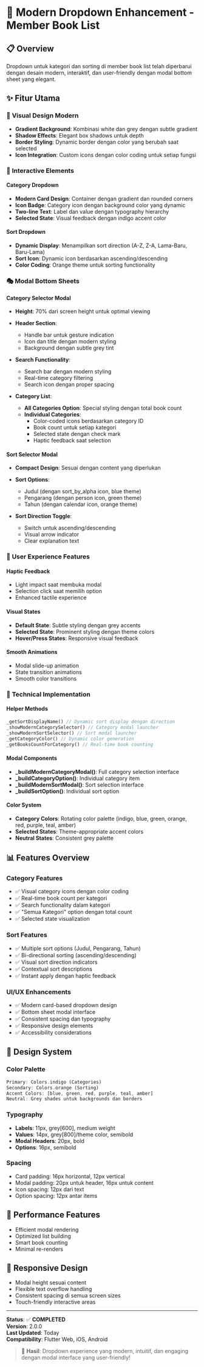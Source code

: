 # 🔽 Modern Dropdown Enhancement - Member Book List

## 📋 Overview
Dropdown untuk kategori dan sorting di member book list telah diperbarui dengan desain modern, interaktif, dan user-friendly dengan modal bottom sheet yang elegant.

## ✨ Fitur Utama

### 🎨 **Visual Design Modern**
- **Gradient Background**: Kombinasi white dan grey dengan subtle gradient
- **Shadow Effects**: Elegant box shadows untuk depth
- **Border Styling**: Dynamic border dengan color yang berubah saat selected
- **Icon Integration**: Custom icons dengan color coding untuk setiap fungsi

### 📱 **Interactive Elements**

#### **Category Dropdown**
- **Modern Card Design**: Container dengan gradient dan rounded corners
- **Icon Badge**: Category icon dengan background color yang dynamic
- **Two-line Text**: Label dan value dengan typography hierarchy
- **Selected State**: Visual feedback dengan indigo accent color

#### **Sort Dropdown**
- **Dynamic Display**: Menampilkan sort direction (A-Z, Z-A, Lama-Baru, Baru-Lama)
- **Sort Icon**: Dynamic icon berdasarkan ascending/descending
- **Color Coding**: Orange theme untuk sorting functionality

### 🎭 **Modal Bottom Sheets**

#### **Category Selector Modal**
- **Height**: 70% dari screen height untuk optimal viewing
- **Header Section**:
  - Handle bar untuk gesture indication
  - Icon dan title dengan modern styling
  - Background dengan subtle grey tint

- **Search Functionality**:
  - Search bar dengan modern styling
  - Real-time category filtering
  - Search icon dengan proper spacing

- **Category List**:
  - **All Categories Option**: Special styling dengan total book count
  - **Individual Categories**: 
    - Color-coded icons berdasarkan category ID
    - Book count untuk setiap kategori
    - Selected state dengan check mark
    - Haptic feedback saat selection

#### **Sort Selector Modal**
- **Compact Design**: Sesuai dengan content yang diperlukan
- **Sort Options**:
  - Judul (dengan sort_by_alpha icon, blue theme)
  - Pengarang (dengan person icon, green theme)  
  - Tahun (dengan calendar icon, orange theme)

- **Sort Direction Toggle**:
  - Switch untuk ascending/descending
  - Visual arrow indicator
  - Clear explanation text

### 🎯 **User Experience Features**

#### **Haptic Feedback**
- Light impact saat membuka modal
- Selection click saat memilih option
- Enhanced tactile experience

#### **Visual States**
- **Default State**: Subtle styling dengan grey accents
- **Selected State**: Prominent styling dengan theme colors
- **Hover/Press States**: Responsive visual feedback

#### **Smooth Animations**
- Modal slide-up animation
- State transition animations
- Smooth color transitions

### 🔧 **Technical Implementation**

#### **Helper Methods**
```dart
_getSortDisplayName() // Dynamic sort display dengan direction
_showModernCategorySelector() // Category modal launcher
_showModernSortSelector() // Sort modal launcher
_getCategoryColor() // Dynamic color generation
_getBooksCountForCategory() // Real-time book counting
```

#### **Modal Components**
- **_buildModernCategoryModal()**: Full category selection interface
- **_buildCategoryOption()**: Individual category item
- **_buildModernSortModal()**: Sort selection interface  
- **_buildSortOption()**: Individual sort option

#### **Color System**
- **Category Colors**: Rotating color palette (indigo, blue, green, orange, red, purple, teal, amber)
- **Selected States**: Theme-appropriate accent colors
- **Neutral States**: Consistent grey palette

## 📊 **Features Overview**

### **Category Features**
- ✅ Visual category icons dengan color coding
- ✅ Real-time book count per kategori
- ✅ Search functionality dalam kategori
- ✅ "Semua Kategori" option dengan total count
- ✅ Selected state visualization

### **Sort Features**
- ✅ Multiple sort options (Judul, Pengarang, Tahun)
- ✅ Bi-directional sorting (ascending/descending)
- ✅ Visual sort direction indicators
- ✅ Contextual sort descriptions
- ✅ Instant apply dengan haptic feedback

### **UI/UX Enhancements**
- ✅ Modern card-based dropdown design
- ✅ Bottom sheet modal interface
- ✅ Consistent spacing dan typography
- ✅ Responsive design elements
- ✅ Accessibility considerations

## 🎨 **Design System**

### **Color Palette**
```dart
Primary: Colors.indigo (Categories)
Secondary: Colors.orange (Sorting)
Accent Colors: [blue, green, red, purple, teal, amber]
Neutral: Grey shades untuk backgrounds dan borders
```

### **Typography**
- **Labels**: 11px, grey[600], medium weight
- **Values**: 14px, grey[800]/theme color, semibold
- **Modal Headers**: 20px, bold
- **Options**: 16px, semibold

### **Spacing**
- Card padding: 16px horizontal, 12px vertical
- Modal padding: 20px untuk header, 16px untuk content
- Icon spacing: 12px dari text
- Option spacing: 12px antar items

## 🚀 **Performance Features**
- Efficient modal rendering
- Optimized list building
- Smart book counting
- Minimal re-renders

## 📱 **Responsive Design**
- Modal height sesuai content
- Flexible text overflow handling
- Consistent spacing di semua screen sizes
- Touch-friendly interactive areas

---

**Status**: ✅ **COMPLETED**  
**Version**: 2.0.0  
**Last Updated**: Today  
**Compatibility**: Flutter Web, iOS, Android  

> 🎯 **Hasil**: Dropdown experience yang modern, intuitif, dan engaging dengan modal interface yang user-friendly!
